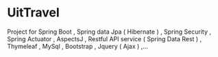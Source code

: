 # UitTravel
 Project for Spring Boot , Spring data Jpa ( Hibernate ) , Spring Security , Spring Actuator , AspectsJ , Restful API service ( Spring Data Rest ) , Thymeleaf , MySql , Bootstrap , Jquery ( Ajax ) ,... 

